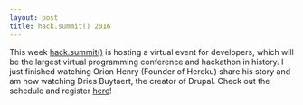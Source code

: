 ```yaml
---
layout: post
title: hack.summit() 2016
---
```


This week [hack.summit()]((https://hacksummit.org/)) is hosting a virtual event for developers, which will be the largest virtual programming conference and hackathon in history.
I just finished watching Orion Henry (Founder of Heroku) share his story and am now watching Dries Buytaert, the creator of Drupal.
Check out the schedule and register [here](https://hacksummit.org/)!
